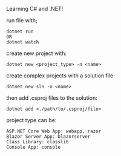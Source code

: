 Learning C# and .NET!

run file with;

    dotnet run
    OR
    dotnet watch

create new project with:

    dotnet new <project_type> -n <name>

create complex projects with a solution file:

    dotnet new sln -o <name>

then add .csproj files to the solution:

    dotnet add <./path/to/.csproj/file>

project type can be:
    
    ASP.NET Core Web App: webapp, razor
    Blazor Server App: blazorserver
    Class Library: classlib
    Console App: console
